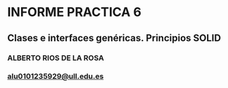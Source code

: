 # INFORME PRACTICA 6
## Clases e interfaces genéricas. Principios SOLID

### ALBERTO RIOS DE LA ROSA

### alu0101235929@ull.edu.es
